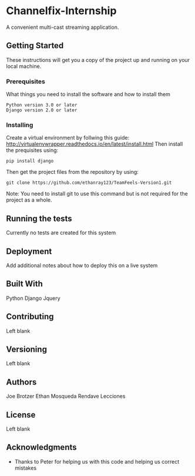 # Channelfix-Internship

A convenient multi-cast streaming application.

## Getting Started

These instructions will get you a copy of the project up and running on your local machine.

### Prerequisites

What things you need to install the software and how to install them

```
Python version 3.0 or later
Django version 2.0 or later
```

### Installing

Create a virtual environment by follwing this guide: http://virtualenvwrapper.readthedocs.io/en/latest/install.html
Then install the prequisites using:

```
pip install django
```
Then get the project files from the repository by using:

```
git clone https://github.com/ethanray123/TeamFeels-Version1.git
```
Note: You need to install git to use this command but is not required for the project as a whole.

## Running the tests

Currently no tests are created for this system

## Deployment

Add additional notes about how to deploy this on a live system

## Built With

Python
Django
Jquery

## Contributing

Left blank

## Versioning

Left blank

## Authors

Joe Brotzer
Ethan Mosqueda
Rendave Lecciones

## License

Left blank

## Acknowledgments

* Thanks to Peter for helping us with this code and helping us correct mistakes
